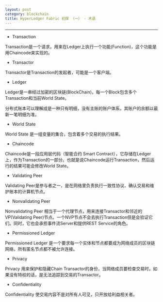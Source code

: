 ```yaml
---
layout: post
category: blockchain
title: HyperLedger Fabric 初探 （一） - 术语
---
```




***

* Transaction

Transaction是一个请求，用来在Ledger上执行一个功能(Function)，这个功能是用Chaincode来实现的。

* Transactor

Transactor是Transaction的发起者，可能是一个客户端。

* Ledger

Ledger是一串经过加密的区块链(BlockChain)，每一个Block包含多个Transaction和当前World State。

分布式账本可以理解成是一种只有明细，没有主账的账户体系，其账户的余额以最新一笔明细为准。

* World State

World State 是一组变量的集合，包含着多个交易的执行结果。

* Chaincode

Chaincode是一段应用层代码（智能合约 Smart Contract），它存储在Ledger上，作为Transaction的一部分。也就是说Chaincode运行Transaction，然后运行的结果可能会修改World State。

* Validating Peer

Validating Peer是参与者之一，是在网络里负责执行一致性协议、确认交易和维护账本的计算机节点。

* Nonvalidating Peer

Nonvalidating Peer 相当于一个代理节点，用来连接Transactor和邻近的VP(Validating Peer)节点。一个NVP节点不会去执行Transaction但是会验证它们。同时，它也会承担事件流Server和提供REST Service的角色。

* Permissioned Ledger

Permissioned Ledger 是一个要求每一个实体和节点都要成为网络成员的区块链网络，所有匿名节点都不被允许连接。

* Privacy

Privacy 用来保护和隐藏Chain Transactor的身份，当网络成员要检查交易时，如果没有特权的话，是无法追踪到交易的Transactor。

* Confidentiality

Confidentiality 使交易内容不是对所有人可见，只开放给利益相关者。
